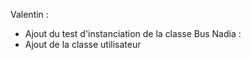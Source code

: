 Valentin :
  - Ajout du test d'instanciation de la classe Bus
Nadia : 
- Ajout de la classe utilisateur